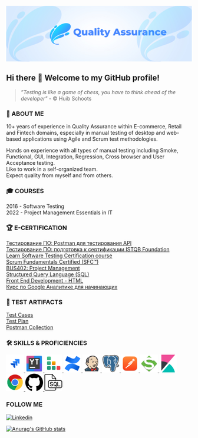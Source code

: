 ![Header](https://github.com/dmedzuta/dmedzuta/blob/main/banner/New%20Banner.png)

Hi there :wave: Welcome to my GitHub profile! 
---

>_”Testing is like a game of chess, you have to think ahead of the developer"_ - © Huib Schoots

### :pushpin: ABOUT ME 
10+ years of experience in Quality Assurance within E-commerce, Retail and Fintech domains, especially in manual testing of desktop and web-based applications using Agile and Scrum test methodologies.  

Hands on experience with all types of manual testing including Smoke, Functional, GUI, Integration, Regression, Cross browser and User Acceptance testing.  
Like to work in a self-organized team.  
Expect quality from myself and from others.  

### :mortar_board: COURSES
2016 - Software Testing  
2022 - Project Management Essentials in IT

### :trophy: E-CERTIFICATION
[Тестирование ПО: Postman для тестирования API](https://stepik.org/cert/1728378)  
[Тестирование ПО: подготовка к сертификации ISTQB Foundation](https://stepik.org/cert/1778132)  
[Learn Software Testing Certification course](https://www.eduonix.com/certificate/4d35565b4b)  
[Scrum Fundamentals Certified (SFC™)](https://www.scrumstudy.com/certification/verify?type=SFC&number=935696)  
[BUS402: Project Management](https://certificates.saylor.org/fcc7e787-6fac-4598-b564-14c0edb33547#gs.evhdrs)  
[Structured Query Language (SQL)](https://www.studysection.com/users/socialMedia/NjEzNDkz/ZGFyaW5hLm1lZHp1dGFAZ21haWwuY29t)  
[Front End Development - HTML](https://verify.mygreatlearning.com/verify/QJTCBYII)  
[Курс по Google Аналитике для начинающих](https://analytics.google.com/analytics/academy/certificate/Z-3dYrOwRX2D_2FRStjOxQ)  

### :page_with_curl: TEST ARTIFACTS
[Test Cases](https://github.com/dmedzuta/Test-cases)  
[Test Plan](https://github.com/dmedzuta/Test-Plan)  
[Postman Collection](https://github.com/dmedzuta/PostmanCollections_v1)  

### 🛠️ SKILLS & PROFICIENCIES
<a href="https://www.atlassian.com/ru/software/jira">
<img src="https://github.com/dmedzuta/dmedzuta/blob/main/icons/jira.png" alt="Jira" width="48" height="48" /> 
</a>
<a href="https://www.jetbrains.com/ru-ru/youtrack/">
<img src="https://github.com/dmedzuta/dmedzuta/blob/main/icons/youtrack.png" alt="YouTrack" width="48" height="48" /> 
</a>
<a href="https://www.gurock.com/testrail">
<img src="https://github.com/dmedzuta/dmedzuta/blob/main/icons/testrail.png" alt="YouTrack" width="48" height="48" /> 
</a>
<a href="https://www.atlassian.com/software/confluence">
<img src="https://github.com/dmedzuta/dmedzuta/blob/main/icons/confluence.png" alt="Confluence" width="48" height="48" /> 
</a>
<a href="https://www.jenkins.io/">
<img src="https://github.com/dmedzuta/dmedzuta/blob/main/icons/jenkins.png" alt="Jenkins" width="48" height="48" /> 
</a>
<a href="https://www.postgresql.org/">
<img src="https://github.com/dmedzuta/dmedzuta/blob/main/icons/postgresql.png" alt="PostgreSQL" width="48" height="48" /> 
</a>
<a href="https://www.postman.com">
<img src="https://github.com/dmedzuta/dmedzuta/blob/main/icons/postman.png" alt="Postman" width="48" height="48" /> 
</a>
<a href="https://www.soapui.org/">
<img src="https://github.com/dmedzuta/dmedzuta/blob/main/icons/soapui.png" alt="SoapUI" width="48" height="48" /> 
</a>
<a href="https://www.elastic.co/kibana/">
<img src="https://github.com/dmedzuta/dmedzuta/blob/main/icons/kibana.png" alt="Kibana" width="48" height="48" /> 
</a>
<a href="https://developer.chrome.com/docs/devtools/">
<img src="https://github.com/dmedzuta/dmedzuta/blob/main/icons/googlechrome.png" alt="DevTools" width="48" height="48" /> 
</a>
<a href="https://github.com/">
<img src="https://github.com/dmedzuta/dmedzuta/blob/main/icons/github.png" alt="DevTools" width="48" height="48" /> 
</a>
<a href="">
<img src="https://github.com/dmedzuta/dmedzuta/blob/main/icons/sql.png" alt="SQL" width="48" height="48" /> 
</a>

### FOLLOW ME
[![Linkedin](https://img.shields.io/badge/-Linkedin-0d4202?style=for-the-badge&logo=Linkedin&logColor=57f7e2)](https://www.linkedin.com/in/dmedzuta/)

[![Anurag's GitHub stats](https://github-readme-stats.vercel.app/api?username=dmedzuta&show_icons=true&theme=radical)](https://github.com/dmedzuta/github-readme-stats)
